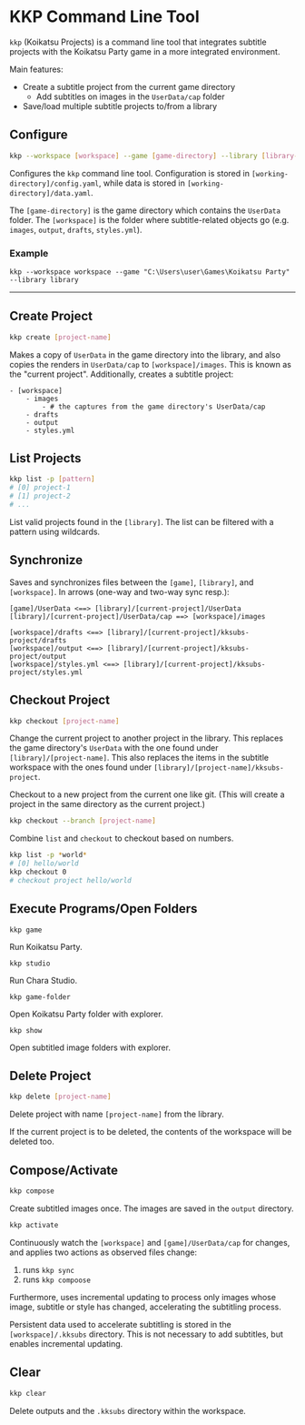 # KKP Command Line Tool

`kkp` (Koikatsu Projects) is a command line tool that integrates subtitle projects with the Koikatsu Party game in a more integrated environment.

Main features:

* Create a subtitle project from the current game directory
    * Add subtitles on images in the `UserData/cap` folder
* Save/load multiple subtitle projects to/from a library

## Configure
```bash
kkp --workspace [workspace] --game [game-directory] --library [library-directory]
```

Configures the `kkp` command line tool. Configuration is stored in `[working-directory]/config.yaml`, while data is stored in `[working-directory]/data.yaml`.

The `[game-directory]` is the game directory which contains the `UserData` folder. The `[workspace]` is the folder where subtitle-related objects go (e.g. `images`, `output`, `drafts`, `styles.yml`).

### Example
```
kkp --workspace workspace --game "C:\Users\user\Games\Koikatsu Party" --library library
```

---
## Create Project
```bash
kkp create [project-name]
```
Makes a copy of `UserData` in the game directory into the library, and also copies the renders in `UserData/cap` to `[workspace]/images`. This is known as the "current project". Additionally, creates a subtitle project:
```
- [workspace]
    - images
        - # the captures from the game directory's UserData/cap
    - drafts
    - output
    - styles.yml
```

## List Projects
```bash
kkp list -p [pattern]
# [0] project-1
# [1] project-2
# ...
```
List valid projects found in the `[library]`. The list can be filtered with a pattern using wildcards.

## Synchronize
Saves and synchronizes files between the `[game]`, `[library]`, and `[workspace]`. In arrows (one-way and two-way sync resp.):

```
[game]/UserData <==> [library]/[current-project]/UserData
[library]/[current-project]/UserData/cap ==> [workspace]/images

[workspace]/drafts <==> [library]/[current-project]/kksubs-project/drafts
[workspace]/output <==> [library]/[current-project]/kksubs-project/output
[workspace]/styles.yml <==> [library]/[current-project]/kksubs-project/styles.yml
```

## Checkout Project
```bash
kkp checkout [project-name]
```
Change the current project to another project in the library. This replaces the game directory's `UserData` with the one found under `[library]/[project-name]`. This also replaces the items in the subtitle workspace with the ones found under `[library]/[project-name]/kksubs-project`.

Checkout to a new project from the current one like git. (This will create a project in the same directory as the current project.)
```bash
kkp checkout --branch [project-name]
```
Combine `list` and `checkout` to checkout based on numbers.
```bash
kkp list -p *world*
# [0] hello/world
kkp checkout 0
# checkout project hello/world
```

## Execute Programs/Open Folders

```
kkp game
```
Run Koikatsu Party.
```
kkp studio
```
Run Chara Studio.
```
kkp game-folder
```
Open Koikatsu Party folder with explorer.
```
kkp show
```
Open subtitled image folders with explorer.

## Delete Project
```bash
kkp delete [project-name]
```
Delete project with name `[project-name]` from the library.

If the current project is to be deleted, the contents of the workspace will be deleted too.

## Compose/Activate
```bash
kkp compose
```
Create subtitled images once. The images are saved in the `output` directory.
```bash
kkp activate
```
Continuously watch the `[workspace]` and `[game]/UserData/cap` for changes, and applies two actions as observed files change:

1. runs `kkp sync`
2. runs `kkp compoose`

Furthermore, uses incremental updating to process only images whose image, subtitle or style has changed, accelerating the subtitling process. 

Persistent data used to accelerate subtitling is stored in the `[workspace]/.kksubs` directory. This is not necessary to add subtitles, but enables incremental updating.

## Clear 
```bash
kkp clear
```
Delete outputs and the `.kksubs` directory within the workspace.
